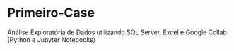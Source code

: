 # Primeiro-Case
Análise Exploratória de Dados utilizando SQL Server, Excel e Google Collab (Python e Jupyter Notebooks)
